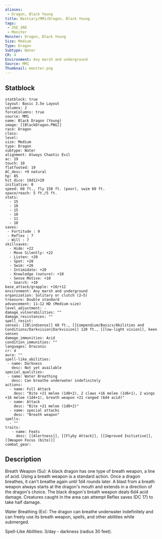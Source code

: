 ```yaml
---
aliases:
 - Dragon, Black Young
title: Bestiary/MM1/Dragon, Black Young
tags:
 - 35E_SRD
 - Monster
Monster: Dragon, Black Young
Size: Medium
Type: Dragon
Subtype: Water
CR: 4
Environment: Any marsh and underground
Source: MM1
Thumbnail: monster.png
---
```


## Statblock

```statblock
statblock: true
layout: Basic 3.5e Layout
columns: 2
forceColumns: true
source: MM1 
name: Black Dragon (Young)
image: [[BlackDragon.PNG]]
race: Dragon
class: 
level: 
size: Medium
type: Dragon
subtype: Water
alignment: Always Chaotic Evil
ac: 19
touch: 10
flatfooted: 19
AC_desc: +9 natural
hp: 85
hit_dice: 10d12+20
initiative: 0
speed: 60 ft., fly 150 ft. (poor), swim 60 ft.
space/reach: 5 ft./5 ft.
stats:
  - 15
  - 10
  - 15
  - 10
  - 11
  - 10
saves:
 - Fortitude : 9
 - Reflex : 7
 - Will : 7
skillsaves:
  - Hide: +22
  - Move Silently: +22
  - Listen: +20
  - Spot: +20
  - Swim: +26
  - Intimidate: +20
  - Knowledge (nature): +10
  - Sense Motive: +10
  - Search: +10
base_attack/grapple: +10/+12
environment: Any marsh and underground
organization: Solitary or clutch (2–5)
treasure: Double standard
advancement: 11–12 HD (Medium-size)
level_adjustment: -
damage_vulnerabilities: ""
damage_resistances: ""
spell_resist: 
senses: [[Blindsense]] 60 ft., [[Compendium/Basics/Abilities and Conditions/Darkvision|Darkvision]] 120 ft., [[low-light vision]], keen senses
damage_immunities: Acid
condition_immunities: ""
languages: Draconic
cr: 4
aura: ""
spell-like_abilities:
 - name: Darkness
   desc: Not yet available
special_qualities:
 - name: Water Breathing
   desc: Can breathe underwater indefinitely
actions:
  - name: Full Attack
    desc: "Bite +21 melee (1d8+2), 2 claws +16 melee (1d6+1), 2 wings +16 melee (1d4+1), breath weapon +21 ranged (6d4 acid)"
  - name: Attack
    desc: "Bite +21 melee (1d8+2)"
  - name: special attacks
    desc: "Breath weapon"
spells:
  - ""
traits:
   - name: Feats
     desc: [[Alertness]], [[Flyby Attack]], [[Improved Initiative]], [[Weapon Focus (bite)]]
combat_gear:  
```

## Description






Breath Weapon (Su): A black dragon has one type of breath weapon, a line of acid. Using a breath weapon is a standard action. Once a dragon breathes, it can't breathe again until 1d4 rounds later. A blast from a breath weapon always starts at the dragon's mouth and extends in a direction of the dragon's choice. The black dragon's breath weapon deals 6d4 acid damage. Creatures caught in the area can attempt Reflex saves (DC 17) to take half damage.

Water Breathing (Ex): The dragon can breathe underwater indefinitely and can freely use its breath weapon, spells, and other abilities while submerged.

Spell-Like Abilities: 3/day - darkness (radius 30 feet).